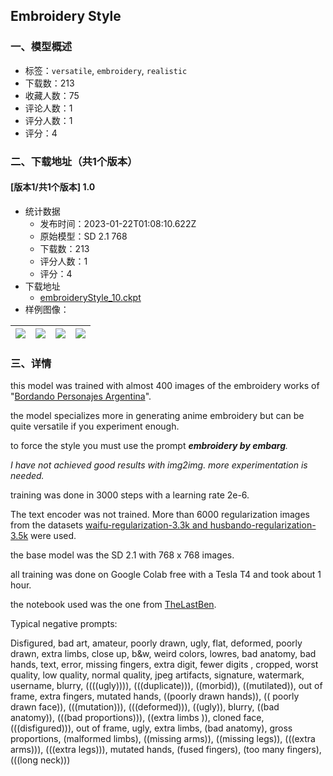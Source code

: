 ## Embroidery Style
### 一、模型概述

- 标签：`versatile`, `embroidery`, `realistic`
- 下载数：213
- 收藏人数：75
- 评论人数：1
- 评分人数：1
- 评分：4

### 二、下载地址（共1个版本）

#### [版本1/共1个版本] 1.0

- 统计数据
  - 发布时间：2023-01-22T01:08:10.622Z
  - 原始模型：SD 2.1 768
  - 下载数：213
  - 评分人数：1
  - 评分：4
- 下载地址
  - [embroideryStyle_10.ckpt](https://civitai.com/api/download/models/5754)
- 样例图像：

| <img src="https://image.civitai.com/xG1nkqKTMzGDvpLrqFT7WA/e08f26d8-bf5a-4fb4-dc15-dd71e942d600/width=450/47495.jpeg" /> | <img src="https://image.civitai.com/xG1nkqKTMzGDvpLrqFT7WA/0f796f23-0734-4927-5b92-7562eb4aad00/width=450/47513.jpeg" /> | <img src="https://image.civitai.com/xG1nkqKTMzGDvpLrqFT7WA/36bcc389-6e82-4790-5337-60a3a977cb00/width=450/47512.jpeg" /> | <img src="https://image.civitai.com/xG1nkqKTMzGDvpLrqFT7WA/10550603-8060-4d49-2e13-5bfc92819a00/width=450/47511.jpeg" /> |
| ---- | ---- | ---- | ---- |


### 三、详情
<p>this model was trained with almost 400 images of the embroidery works of "<a rel="ugc" href="https://www.instagram.com/bordando_personajes_arg">Bordando Personajes Argentina</a>".</p><p>the model specializes more in generating anime embroidery but can be quite versatile if you experiment enough.</p><p>to force the style you must use the prompt <strong><em>embroidery by embarg</em></strong><em>.</em></p><p><em>I have not achieved good results with img2img. more experimentation is needed.</em></p><p>training was done in 3000 steps with a learning rate 2e-6.</p><p>The text encoder was not trained. More than 6000 regularization images from the datasets <a target="_blank" rel="ugc" href="https://huggingface.co/datasets/waifu-research-department/regularization/tree/main">waifu-regularization-3.3k and </a><a target="_blank" rel="ugc" href="https://huggingface.co/datasets/waifu-research-department/regularization/blob/main/husbando-regularization-3.5k.zip">husbando-regularization-3.5k</a> were used.</p><p>the base model was the SD 2.1 with 768 x 768 images.</p><p>all training was done on Google Colab free with a Tesla T4 and took about 1 hour.</p><p>the notebook used was the one from <a target="_blank" rel="ugc" href="https://colab.research.google.com/github/TheLastBen/fast-stable-diffusion/blob/main/fast-DreamBooth.ipynb">TheLastBen</a>.</p><p></p><p>Typical negative prompts:</p><p></p><p>Disfigured, bad art, amateur, poorly drawn, ugly, flat, deformed, poorly drawn, extra limbs, close up, b&amp;w, weird colors, lowres, bad anatomy, bad hands, text, error, missing fingers, extra digit, fewer digits , cropped, worst quality, low quality, normal quality, jpeg artifacts, signature, watermark, username, blurry, ((((ugly)))), (((duplicate))), ((morbid)), ((mutilated)), out of frame, extra fingers, mutated hands, ((poorly drawn hands)), (( poorly drawn face)), (((mutation))), (((deformed))), ((ugly)), blurry, ((bad anatomy)), (((bad proportions))), ((extra limbs )), cloned face, (((disfigured))), out of frame, ugly, extra limbs, (bad anatomy), gross proportions, (malformed limbs), ((missing arms)), ((missing legs)), (((extra arms))), (((extra legs))), mutated hands, (fused fingers), (too many fingers), (((long neck)))</p>